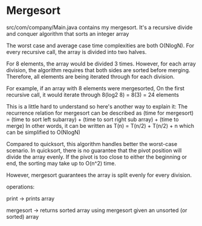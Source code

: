 # Mergesort


src/com/company/Main.java contains my mergesort.
It's a recursive divide and conquer algorithm that sorts an integer array
 
The worst case and average case time complexities are both O(NlogN).
For every recursive call, the array is divided into two halves.
 
For 8 elements, the array would be divided 3 times. However, for each array division,
the algorithm requires that both sides are sorted before merging. Therefore, all elements are being iterated through for each division.
 
For example, if an array with 8 elements were mergesorted, On the first recursive call, it would iterate through 8(log2 8) = 8(3) = 24 elements
 
This is a little hard to understand so here's another way to explain it:
The recurrence relation for mergesort can be described as (time for mergesort) = (time to sort left subarray) + (time to sort right sub array) + (time to merge)
In other words, it can be written as T(n) = T(n/2) + T(n/2) + n which can be simplified to O(NlogN)
 
Compared to quicksort, this algorithm handles better the worst-case scenario. In quicksort, there is no guarantee that
the pivot position will divide the array evenly. If the pivot is too close to either the beginning or end, the sorting
may take up to O(n^2) time.
 
However, mergesort guarantees the array is split evenly for every division.


operations:

print -> prints array

mergesort -> returns sorted array using mergesort given an unsorted (or sorted) array
